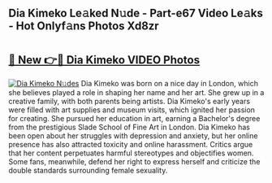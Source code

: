 ## Dia Kimeko Le𝚊ked N𝚞de - Part-e67 Video Le𝚊ks - Hot Onlyf𝚊ns Photos Xd8zr

# <h2><a href="http://ac20890.deff.icu/?id=Dia+Kimeko">🔗 New 👉🔴 Dia Kimeko VIDEO Photos</a></h2>

[![Dia Kimeko N𝚞des](https://i.imgur.com/rIISA9y.gif)](http://ac20890.deff.icu/?id=Dia+Kimeko)
Dia Kimeko was born on a nice day in London, which she believes played a role in shaping her name and her art. She grew up in a creative family, with both parents being artists. Dia Kimeko's early years were filled with art supplies and museum visits, which ignited her passion for creating. She pursued her education in art, earning a Bachelor's degree from the prestigious Slade School of Fine Art in London. Dia Kimeko has been open about her struggles with depression and anxiety, but her online presence has also attracted toxicity and online harassment. Critics argue that her content perpetuates harmful stereotypes and objectifies women. Some fans, meanwhile, defend her right to express herself and criticize the double standards surrounding female sexuality.
